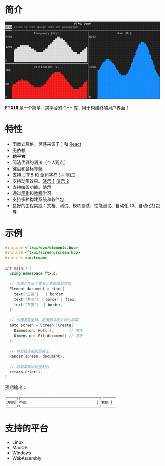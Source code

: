 # 简介

<img title="" src="./imgs/244934812-6925b6da-0a7e-49d9-883c-c890e1f36007.gif" alt="演示图像">

**FTXUI** 是一个简单、跨平台的 C++ 库，用于构建终端用户界面！

# 特性

* 函数式风格。灵感来源于
  [1](https://hackernoon.com/building-reactive-terminal-interfaces-in-c-d649ce34e649?gi=d9fb9ce35901)
  和 [React](https://reactjs.org/)
* 无依赖
* **跨平台**
* 简洁优雅的语法（个人观点）
* 键盘和鼠标导航
* 支持 [UTF8](https://en.wikipedia.org/wiki/UTF-8) 和 [全角字符](https://en.wikipedia.org/wiki/Halfwidth_and_fullwidth_forms) (→ 测试)
* 支持动画效果。[演示 1](https://arthursonzogni.github.io/FTXUI/examples/?file=component/menu_underline_animated_gallery), [演示 2](https://arthursonzogni.github.io/FTXUI/examples/?file=component/button_style)
* 支持绘图功能。[演示](https://arthursonzogni.github.io/FTXUI/examples/?file=component/canvas_animated)
* 通过[示例](#documentation)和[教程](#documentation)学习
* 支持多种构建系统和软件包
* 良好的工程实践：文档、测试、模糊测试、性能测试、自动化 CI、自动化打包等

# 示例

```cpp
#include <ftxui/dom/elements.hpp>
#include <ftxui/screen/screen.hpp>
#include <iostream>

int main() {
  using namespace ftxui;

  // 创建包含三个文本元素的简单文档
  Element document = hbox({
    text("左侧")   | border,
    text("中间") | border | flex,
    text("右侧")  | border,
  });

  // 创建宽度全屏、高度自适应文档的屏幕
  auto screen = Screen::Create(
    Dimension::Full(),       // 宽度
    Dimension::Fit(document) // 高度
  );

  // 将文档渲染到屏幕上
  Render(screen, document);

  // 将屏幕输出到控制台
  screen.Print();
}
```

预期输出：

```
┌────┐┌────────────────────────────────────┐┌─────┐
│左侧││中间                                ││右侧 │
└────┘└────────────────────────────────────┘└─────┘
```

# 支持的平台

- Linux
- MacOS
- Windows
- WebAssembly

<div class="section_buttons">

</div>